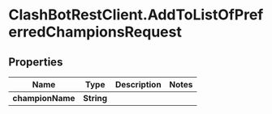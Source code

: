 # ClashBotRestClient.AddToListOfPreferredChampionsRequest

## Properties

Name | Type | Description | Notes
------------ | ------------- | ------------- | -------------
**championName** | **String** |  | 



